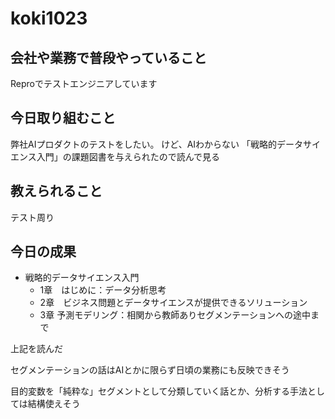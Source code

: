 # koki1023

## 会社や業務で普段やっていること

Reproでテストエンジニアしています

## 今日取り組むこと

弊社AIプロダクトのテストをしたい。
けど、AIわからない
「戦略的データサイエンス入門」の課題図書を与えられたので読んで見る

## 教えられること
テスト周り

## 今日の成果
- 戦略的データサイエンス入門
  - 1章　はじめに：データ分析思考
  - 2章　ビジネス問題とデータサイエンスが提供できるソリューション
  - 3章  予測モデリング：相関から教師ありセグメンテーションへの途中まで
  
上記を読んだ

セグメンテーションの話はAIとかに限らず日頃の業務にも反映できそう

目的変数を「純粋な」セグメントとして分類していく話とか、分析する手法としては結構使えそう
